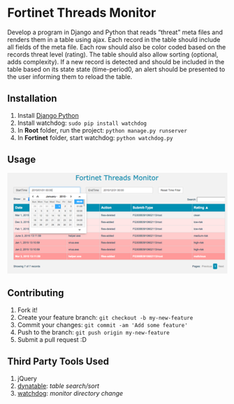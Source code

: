 # Fortinet Threads Monitor

Develop a program in Django and Python that reads “threat” meta files and renders them in a table using ajax. Each record in the table should include all fields of the meta file. Each row should also be color coded based on the records threat level (rating). The table should also allow sorting (optional, adds complexity). If a new record is detected and should be included in the table based on its state state (time-period0, an alert should be presented to the user informing them to reload the table.

## Installation

1. Install [Django Python](https://docs.djangoproject.com/en/1.8/topics/install/)
2. Install watchdog:
`sudo pip install watchdog`
3. In **Root** folder, run the project:
`python manage.py runserver`
4. In **Fortinet** folder, start watchdog:
`python watchdog.py`

## Usage

![picture alt](https://github.com/joeytall/fortinetRemote/blob/master/fortinet/static/page.png)

## Contributing

1. Fork it!
2. Create your feature branch: `git checkout -b my-new-feature`
3. Commit your changes: `git commit -am 'Add some feature'`
4. Push to the branch: `git push origin my-new-feature`
5. Submit a pull request :D

## Third Party Tools Used

1. jQuery
2. [dynatable](http://www.dynatable.com/): *table search/sort*
3. [watchdog](https://pypi.python.org/pypi/watchdog): *monitor directory change*
